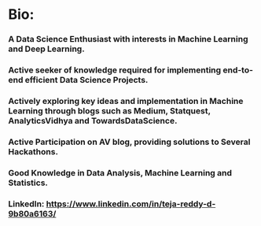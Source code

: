 # Bio:
### A Data Science Enthusiast with interests in Machine Learning and Deep Learning. 
### Active seeker of knowledge required for implementing end-to-end efficient Data Science Projects.
### Actively exploring key ideas and implementation in Machine Learning through blogs such as Medium, Statquest, AnalyticsVidhya and TowardsDataScience. 
### Active Participation on AV blog, providing solutions to Several Hackathons.
### Good Knowledge in Data Analysis, Machine Learning and Statistics.

### LinkedIn: https://www.linkedin.com/in/teja-reddy-d-9b80a6163/
